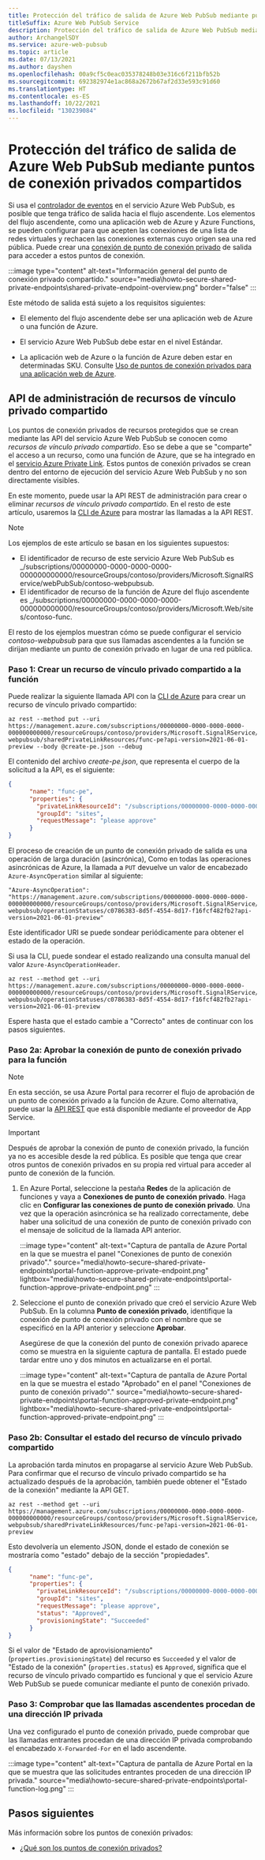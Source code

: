 ```yaml
---
title: Protección del tráfico de salida de Azure Web PubSub mediante puntos de conexión privados compartidos
titleSuffix: Azure Web PubSub Service
description: Protección del tráfico de salida de Azure Web PubSub mediante puntos de conexión privados compartidos para evitar que el tráfico vaya a la red pública
author: ArchangelSDY
ms.service: azure-web-pubsub
ms.topic: article
ms.date: 07/13/2021
ms.author: dayshen
ms.openlocfilehash: 00a9cf5c0eac035378248b03e316c6f211bfb52b
ms.sourcegitcommit: 692382974e1ac868a2672b67af2d33e593c91d60
ms.translationtype: HT
ms.contentlocale: es-ES
ms.lasthandoff: 10/22/2021
ms.locfileid: "130239084"
---
```

# <a name="secure-azure-web-pubsub-outbound-traffic-through-shared-private-endpoints"></a>Protección del tráfico de salida de Azure Web PubSub mediante puntos de conexión privados compartidos

Si usa el [controlador de eventos](concept-service-internals.md#event_handler) en el servicio Azure Web PubSub, es posible que tenga tráfico de salida hacia el flujo ascendente. Los elementos del flujo ascendente, como una aplicación web de Azure y Azure Functions, se pueden configurar para que acepten las conexiones de una lista de redes virtuales y rechacen las conexiones externas cuyo origen sea una red pública. Puede crear una [conexión de punto de conexión privado](../private-link/private-endpoint-overview.md) de salida para acceder a estos puntos de conexión.

   :::image type="content" alt-text="Información general del punto de conexión privado compartido." source="media\howto-secure-shared-private-endpoints\shared-private-endpoint-overview.png" border="false" :::

Este método de salida está sujeto a los requisitos siguientes:

+ El elemento del flujo ascendente debe ser una aplicación web de Azure o una función de Azure.

+ El servicio Azure Web PubSub debe estar en el nivel Estándar.

+ La aplicación web de Azure o la función de Azure deben estar en determinadas SKU. Consulte [Uso de puntos de conexión privados para una aplicación web de Azure](../app-service/networking/private-endpoint.md).

## <a name="shared-private-link-resources-management-apis"></a>API de administración de recursos de vínculo privado compartido

Los puntos de conexión privados de recursos protegidos que se crean mediante las API del servicio Azure Web PubSub se conocen como *recursos de vínculo privado compartido*. Eso se debe a que se "comparte" el acceso a un recurso, como una función de Azure, que se ha integrado en el [servicio Azure Private Link](https://azure.microsoft.com/services/private-link/). Estos puntos de conexión privados se crean dentro del entorno de ejecución del servicio Azure Web PubSub y no son directamente visibles.

En este momento, puede usar la API REST de administración para crear o eliminar *recursos de vínculo privado compartido*. En el resto de este artículo, usaremos la [CLI de Azure](/cli/azure/) para mostrar las llamadas a la API REST.

> [!NOTE]
> Los ejemplos de este artículo se basan en los siguientes supuestos:
> * El identificador de recurso de este servicio Azure Web PubSub es _/subscriptions/00000000-0000-0000-0000-000000000000/resourceGroups/contoso/providers/Microsoft.SignalRService/webPubSub/contoso-webpubsub.
> * El identificador de recurso de la función de Azure del flujo ascendente es _/subscriptions/00000000-0000-0000-0000-000000000000/resourceGroups/contoso/providers/Microsoft.Web/sites/contoso-func.

El resto de los ejemplos muestran cómo se puede configurar el servicio _contoso-webpubsub_ para que sus llamadas ascendentes a la función se dirijan mediante un punto de conexión privado en lugar de una red pública.

### <a name="step-1-create-a-shared-private-link-resource-to-the-function"></a>Paso 1: Crear un recurso de vínculo privado compartido a la función

Puede realizar la siguiente llamada API con la [CLI de Azure](/cli/azure/) para crear un recurso de vínculo privado compartido:

```dotnetcli
az rest --method put --uri https://management.azure.com/subscriptions/00000000-0000-0000-0000-000000000000/resourceGroups/contoso/providers/Microsoft.SignalRService/webPubSub/contoso-webpubsub/sharedPrivateLinkResources/func-pe?api-version=2021-06-01-preview --body @create-pe.json --debug
```

El contenido del archivo *create-pe.json*, que representa el cuerpo de la solicitud a la API, es el siguiente:

```json
{
      "name": "func-pe",
      "properties": {
        "privateLinkResourceId": "/subscriptions/00000000-0000-0000-0000-000000000000/resourceGroups/contoso/providers/Microsoft.Web/sites/contoso-func",
        "groupId": "sites",
        "requestMessage": "please approve"
      }
}
```

El proceso de creación de un punto de conexión privado de salida es una operación de larga duración (asincrónica), Como en todas las operaciones asincrónicas de Azure, la llamada a `PUT` devuelve un valor de encabezado `Azure-AsyncOperation` similar al siguiente:

```plaintext
"Azure-AsyncOperation": "https://management.azure.com/subscriptions/00000000-0000-0000-0000-000000000000/resourceGroups/contoso/providers/Microsoft.SignalRService/webPubSub/contoso-webpubsub/operationStatuses/c0786383-8d5f-4554-8d17-f16fcf482fb2?api-version=2021-06-01-preview"
```

Este identificador URI se puede sondear periódicamente para obtener el estado de la operación.

Si usa la CLI, puede sondear el estado realizando una consulta manual del valor `Azure-AsyncOperationHeader`.

```donetcli
az rest --method get --uri https://management.azure.com/subscriptions/00000000-0000-0000-0000-000000000000/resourceGroups/contoso/providers/Microsoft.SignalRService/webPubSub/contoso-webpubsub/operationStatuses/c0786383-8d5f-4554-8d17-f16fcf482fb2?api-version=2021-06-01-preview
```

Espere hasta que el estado cambie a "Correcto" antes de continuar con los pasos siguientes.

### <a name="step-2a-approve-the-private-endpoint-connection-for-the-function"></a>Paso 2a: Aprobar la conexión de punto de conexión privado para la función

> [!NOTE]
> En esta sección, se usa Azure Portal para recorrer el flujo de aprobación de un punto de conexión privado a la función de Azure. Como alternativa, puede usar la [API REST](/rest/api/appservice/web-apps/approve-or-reject-private-endpoint-connection) que está disponible mediante el proveedor de App Service.

> [!IMPORTANT]
> Después de aprobar la conexión de punto de conexión privado, la función ya no es accesible desde la red pública. Es posible que tenga que crear otros puntos de conexión privados en su propia red virtual para acceder al punto de conexión de la función.

1. En Azure Portal, seleccione la pestaña **Redes** de la aplicación de funciones y vaya a **Conexiones de punto de conexión privado**. Haga clic en **Configurar las conexiones de punto de conexión privado**. Una vez que la operación asincrónica se ha realizado correctamente, debe haber una solicitud de una conexión de punto de conexión privado con el mensaje de solicitud de la llamada API anterior.

   :::image type="content" alt-text="Captura de pantalla de Azure Portal en la que se muestra el panel &quot;Conexiones de punto de conexión privado&quot;." source="media\howto-secure-shared-private-endpoints\portal-function-approve-private-endpoint.png" lightbox="media\howto-secure-shared-private-endpoints\portal-function-approve-private-endpoint.png" :::

1. Seleccione el punto de conexión privado que creó el servicio Azure Web PubSub. En la columna **Punto de conexión privado**, identifique la conexión de punto de conexión privado con el nombre que se especificó en la API anterior y seleccione **Aprobar**.

   Asegúrese de que la conexión del punto de conexión privado aparece como se muestra en la siguiente captura de pantalla. El estado puede tardar entre uno y dos minutos en actualizarse en el portal.

   :::image type="content" alt-text="Captura de pantalla de Azure Portal en la que se muestra el estado &quot;Aprobado&quot; en el panel &quot;Conexiones de punto de conexión privado&quot;." source="media\howto-secure-shared-private-endpoints\portal-function-approved-private-endpoint.png" lightbox="media\howto-secure-shared-private-endpoints\portal-function-approved-private-endpoint.png" :::

### <a name="step-2b-query-the-status-of-the-shared-private-link-resource"></a>Paso 2b: Consultar el estado del recurso de vínculo privado compartido

La aprobación tarda minutos en propagarse al servicio Azure Web PubSub. Para confirmar que el recurso de vínculo privado compartido se ha actualizado después de la aprobación, también puede obtener el "Estado de la conexión" mediante la API GET.

```dotnetcli
az rest --method get --uri https://management.azure.com/subscriptions/00000000-0000-0000-0000-000000000000/resourceGroups/contoso/providers/Microsoft.SignalRService/webPubSub/contoso-webpubsub/sharedPrivateLinkResources/func-pe?api-version=2021-06-01-preview
```

Esto devolvería un elemento JSON, donde el estado de conexión se mostraría como "estado" debajo de la sección "propiedades".

```json
{
      "name": "func-pe",
      "properties": {
        "privateLinkResourceId": "/subscriptions/00000000-0000-0000-0000-000000000000/resourceGroups/contoso/providers/Microsoft.Web/sites/contoso-func",
        "groupId": "sites",
        "requestMessage": "please approve",
        "status": "Approved",
        "provisioningState": "Succeeded"
      }
}

```

Si el valor de "Estado de aprovisionamiento" (`properties.provisioningState`) del recurso es `Succeeded` y el valor de "Estado de la conexión" (`properties.status`) es `Approved`, significa que el recurso de vínculo privado compartido es funcional y que el servicio Azure Web PubSub se puede comunicar mediante el punto de conexión privado.

### <a name="step-3-verify-upstream-calls-are-from-a-private-ip"></a>Paso 3: Comprobar que las llamadas ascendentes procedan de una dirección IP privada

Una vez configurado el punto de conexión privado, puede comprobar que las llamadas entrantes procedan de una dirección IP privada comprobando el encabezado `X-Forwarded-For` en el lado ascendente.

:::image type="content" alt-text="Captura de pantalla de Azure Portal en la que se muestra que las solicitudes entrantes proceden de una dirección IP privada." source="media\howto-secure-shared-private-endpoints\portal-function-log.png" :::

## <a name="next-steps"></a>Pasos siguientes

Más información sobre los puntos de conexión privados:

+ [¿Qué son los puntos de conexión privados?](../private-link/private-endpoint-overview.md)